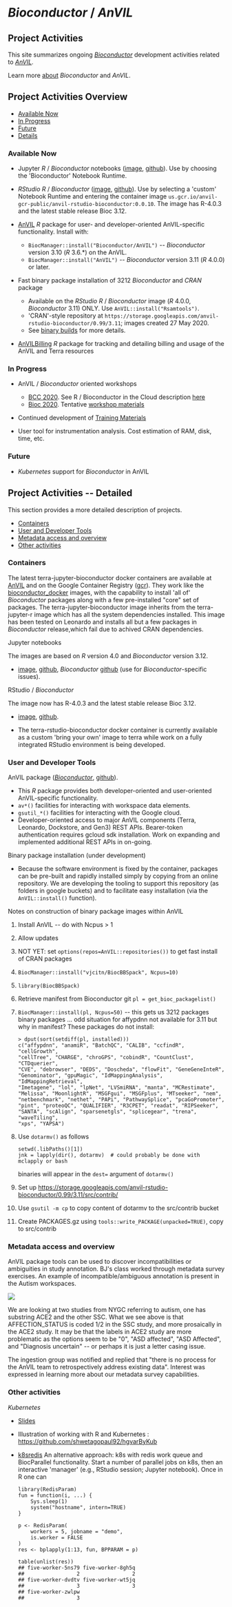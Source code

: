# _Bioconductor_ / _AnVIL_

## Project Activities

This site summarizes ongoing [_Bioconductor_][] development activities
related to [_AnVIL_][].

Learn more [about][] _Bioconductor_ and _AnVIL_.

## Project Activities Overview

- [Available Now](#now)
- [In Progress](#inprogress)
- [Future](#future)
- [Details](#details)

<a name="now"></a>
### Available Now

- Jupyter _R_ / _Bioconductor_ notebooks
  ([image][terra-jupyter-bioconductor:image],
  [github][terra-jupyter-bioconductor:github]). Use by choosing the
  'Bioconductor' Notebook Runtime.

- _RStudio_ _R_ / _Bioconductor_
  ([image][anvil-rstudio-bioconductor:image],
  [github][anvil-rstudio-bioconductor:github]). Use by selecting a
  'custom' Notebook Runtime and entering the container image
  `us.gcr.io/anvil-gcr-public/anvil-rstudio-bioconductor:0.0.10`. The
  image has R-4.0.3 and the latest stable release Bioc 3.12.

- [AnVIL][anvil:bioconductor] _R_ package for user- and
  developer-oriented AnVIL-specific functionality. Install with:

  - `BiocManager::install("Bioconductor/AnVIL")` -- _Bioconductor_
    version 3.10 (_R_ 3.6.*) on the AnVIL.
  - `BiocManager::install("AnVIL")` -- _Bioconductor_
    version 3.11 (_R_ 4.0.0) or later.

- Fast binary package installation of 3212 _Bioconductor_ and _CRAN_ package

  - Available on the _RStudio_ _R_ / _Bioconductor_ image (_R_ 4.0.0,
    _Bioconductor_ 3.11) ONLY. Use `AnVIL::install("Rsamtools")`.
  - 'CRAN'-style repository at
    `https://storage.googleapis.com/anvil-rstudio-bioconductor/0.99/3.11`;
    images created 27 May 2020.
  - See <a href="#binbuilds">binary builds</a> for more details.
    
- [AnVILBilling](https://github.com/bjstubbs/AnVILBilling) _R_ package for tracking and detailing billing and usage of the AnVIL and Terra resources

<a name="inprogress"></a>
### In Progress


- AnVIL / _Bioconductor_ oriented workshops

  - [BCC 2020][]. See R / Bioconductor in the Cloud description [here][]
  - [Bioc 2020][]. Tentative [workshop materials][]

- Continued development of [Training Materials][]

- User tool for instrumentation analysis. Cost estimation of RAM, disk, time,
  etc.

<a name="future"></a>
### Future

- _Kubernetes_ support for _Bioconductor_ in AnVIL

<a name="details"></a>
## Project Activities --  Detailed

This section provides a more detailed description of projects.

- [Containers](#containers)
- [User and Developer Tools](#tools)
- [Metadata access and overview](#metadata)
- [Other activities](#other-activities)

<a name="containers"></a>
### Containers

The latest terra-jupyter-bioconductor docker containers are available
at [AnVIL][] and on the Google Container Registry ([gcr][]). They work
like the [bioconductor_docker][] images, with the capability to
install 'all of' _Bioconductor_ packages along with a few
pre-installed "core" set of packages. The terra-jupyter-bioconductor
image inherits from the terra-jupyter-r image which has all the system
dependencies installed. This image has been tested on Leonardo and
installs all but a few packages in _Bioconductor_ release,which
fail due to achived CRAN dependencies.

Jupyter notebooks

The images are based on _R_ version 4.0 and _Bioconductor_ version
3.12.

- [image][terra-jupyter-bioconductor:image],
  [github][terra-jupyter-bioconductor:github], _Bioconductor_
  [github][terra-jupyter-bioconductor:github] (use for
  _Bioconductor_-specific issues).

RStudio / _Bioconductor_

The image now has R-4.0.3 and the latest stable release Bioc 3.12.

- [image][anvil-rstudio-bioconductor:image],
  [github][anvil-rstudio-bioconductor:github].

- The terra-rstudio-bioconductor docker container is currently
  available as a custom 'bring your own' image to terra while work on
  a fully integrated RStudio environment is being developed.

<a name="tools"></a>
### User and Developer Tools

AnVIL package ([_Bioconductor_][anvil:bioconductor],
[github][anvil:github]).

- This _R_ package provides both developer-oriented and user-oriented
  AnVIL-specific functionality.
- `av*()` facilities for interacting with workspace data elements.
- `gsutil_*()` facilities for interacting with the Google cloud.
- Developer-oriented access to major AnVIL components (Terra,
  Leonardo, Dockstore, and Gen3) REST APIs. Bearer-token
  authentication requires gcloud sdk installation. Work on expanding
  and implemented additional REST APIs in on-going.

Binary package installation (under development)

- Because the software environment is fixed by the container, packages
  can be pre-built and rapidly installed simply by copying from an
  online repository. We are developing the tooling to support this
  repository (as folders in google buckets) and to facilitate easy
  installation (via the `AnVIL::install()` function).

<a name="binbuilds"></a>
Notes on construction of binary package images within AnVIL

1. Install AnVIL -- do with Ncpus > 1
2. Allow updates
3. NOT YET: set `options(repos=AnVIL::repositories())` to get fast
   install of CRAN packages
4. `BiocManager::install("vjcitn/BiocBBSpack", Ncpus=10)`
5. `library(BiocBBSpack)`
6. Retrieve manifest from Bioconductor git `pl = get_bioc_packagelist()`
7. `BiocManager::install(pl, Ncpus=50)` -- this gets us 3212 packages
   binary packages ... odd situation for affypdnn not available for
   3.11 but why in manifest? These packages do not install:
   
   ```
   > dput(sort(setdiff(pl, installed)))
   c("affypdnn", "anamiR", "BatchQC", "CALIB", "ccfindR", "cellGrowth", 
   "cellTree", "CHARGE", "chroGPS", "cobindR", "CountClust", "CTDquerier", 
   "CVE", "debrowser", "DEDS", "Doscheda", "flowFit", "GeneGeneInteR", 
   "Genominator", "gpuMagic", "IdMappingAnalysis", "IdMappingRetrieval", 
   "Imetagene", "lol", "lpNet", "LVSmiRNA", "manta", "MCRestimate", 
   "Melissa", "MoonlightR", "MSGFgui", "MSGFplus", "MTseeker", "nem", 
   "netbenchmark", "nethet", "PAPi", "PathwaySplice", "pcaGoPromoter", 
   "pint", "proteoQC", "QUALIFIER", "R3CPET", "readat", "RIPSeeker", 
   "SANTA", "scAlign", "sparsenetgls", "splicegear", "trena", "waveTiling", 
   "xps", "YAPSA")
   ```

8. Use `dotarmv()` as follows

    ```
    setwd(.libPaths()[1])
    jnk = lapply(dir(), dotarmv)  # could probably be done with mclapply or bash
    ```

   binaries will appear in the `dest=` argument of `dotarmv()`


9. Set up https://storage.googleapis.com/anvil-rstudio-bioconductor/0.99/3.11/src/contrib/

10. Use `gsutil -m cp` to copy content of dotarmv to the src/contrib bucket

11. Create PACKAGES.gz using `tools::write_PACKAGE(unpacked=TRUE)`, copy to src/contrib

<a name="metadata"></a>
### Metadata access and overview

<!--
Email by Vince to Ingestion members -- Kristin Wuichet, Robert Carroll,
Garrett Rupp

Hi Kristin, Robert, Garrett --

After Brian O'Connor's talk on interoperability I raised a question related
to CCDG data content that we have been looking at in preparation for the
NHGRI AnVIL CCDG/CMG jamboree.  We wanted to see how easy it
is to survey participant phenotype data.
-->

AnVIL package tools can be used to discover incompatibilities
or ambiguities in study annotation.  BJ's class worked through
metadata survey exercises.  An example of incompatible/ambiguous
annotation is present in the Autism workspaces.

<img src="images/ccdgAFF.png"/>

We are looking at two studies from NYGC referring to autism, one has substring
ACE2 and the other SSC.  What we see above is that AFFECTION_STATUS is coded 1/2 in the SSC study,
and more prosaically in the ACE2 study.  It may be that the
labels in ACE2 study are more problematic as the options seem to be "0", "ASD affected",
"ASD Affected", and "Diagnosis uncertain" -- or perhaps it is just a letter casing issue.

The ingestion group was notified and replied that "there is no process for the
AnVIL team to retrospectively address existing data".  Interest was expressed in
learning more about our metadata survey capabilities.

<a name="other-activities"></a>
### Other activities

_Kubernetes_

- [Slides](https://docs.google.com/presentation/d/1Y7g_6X8I6DPaNK84EzWNo1wVpfAwdORGt6kcgcPYOV4/edit?usp=sharing)

- Illustration of working with R and Kubernetes : https://github.com/shwetagopaul92/hgvarByKub

- [k8sredis][] An alternative approach: k8s with redis work queue and
  BiocParallel functionality. Start a number of parallel jobs on k8s,
  then an interactive 'manager' (e.g., RStudio session; Jupyter
  notebook).  Once in R one can

    ```
    library(RedisParam)
    fun = function(i, ...) {
        Sys.sleep(1)
        system("hostname", intern=TRUE)
    }

    p <- RedisParam(
        workers = 5, jobname = "demo",
        is.worker = FALSE
    )
    res <- bplapply(1:13, fun, BPPARAM = p)

    table(unlist(res))
    ## five-worker-5ns79 five-worker-8gh5q
    ##                 2                 2
    ## five-worker-dvdtv five-worker-wt5jq
    ##                 3                 3
    ## five-worker-zwlpw
    ##                 3
    ```

[_Bioconductor_]: https://bioconductor.org
[_AnVIL_]: https://anvilproject.org
[about]: about
[Training Materials]: training
[AnVIL]: https://anvil.terra.app
[AnVIL_package]: https://github.com/Bioconductor/AnVIL
[gcr]: https://console.cloud.google.com/gcr/images/broad-dsp-gcr-public/US/terra-jupyter-bioconductor
[bioconductor_docker]: https://github.com/Bioconductor/bioconductor_docker
[k8sredis]: https://github.com/Bioconductor/k8sredis
[BCC 2020]: https://bcc2020.github.io/
[here]: https://bcc2020.github.io/training/
[Bioc 2020]: http://bioc2020.bioconductor.org/
[workshop materials]: https://github.com/waldronlab/AnVILWorkshop

[anvil:bioconductor]: https://bioconductor.org/packages/AnVIL
[anvil:github]: https://github.com/Bioconductor/AnVIL

[terra-jupyter-bioconductor:image]: https://us.gcr.io/broad-dsp-gcr-public/terra-jupyter-bioconductor:1.0.11
[terra-jupyter-bioconductor:github]: https://github.com/DataBiosphere/terra-docker/tree/master/terra-jupyter-bioconductor
[terra-jupyter-bioconductor:bioconductor]: https://github.com/Bioconductor/terra-docker

[anvil-rstudio-bioconductor:image]: https://us.gcr.io/anvil-gcr-public/anvil-rstudio-bioconductor:0.0.10
[anvil-rstudio-bioconductor:github]: https://github.com/anvilproject/anvil-docker

[Google Container Registry]: https://cloud.google.com/container-registry/docs/pushing-and-pulling

